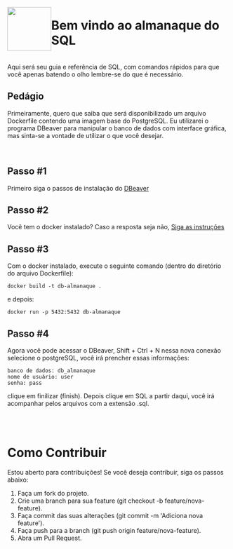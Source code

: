 <div style="display: flex; justify-content: space-between;">

[<img src="https://wiki.postgresql.org/images/a/a4/PostgreSQL_logo.3colors.svg" width="100">](https://www.postgresql.org/)



# Bem vindo ao almanaque do SQL
</div>
<p>Aqui será seu guia e referência de SQL, com comandos rápidos para que você apenas batendo o olho lembre-se do que é necessário. </p>
</b>


## Pedágio

Primeiramente, quero que saiba que será disponibilizado um arquivo Dockerfile contendo uma imagem base do PostgreSQL. Eu utilizarei o programa DBeaver para manipular o banco de dados com interface gráfica, mas sinta-se a vontade de utilizar o que você desejar.

</br>

## Passo #1

Primeiro siga o passos de instalação do <a href="https://dbeaver.io/download/"> DBeaver </a>


## Passo #2

Você tem o docker instalado? Caso a resposta seja não, <a href="https://docs.docker.com/install"> Siga as instruções </a>


## Passo #3
Com o docker instalado, execute o seguinte comando (dentro do diretório do arquivo Dockerfile):
```
docker build -t db-almanaque .
```
e depois: 

```
docker run -p 5432:5432 db-almanaque
```

## Passo #4
Agora você pode acessar o DBeaver, Shift + Ctrl + N nessa nova conexão
selecione o postgreSQL, você irá prencher essas informações:

```
banco de dados: db_almanaque
nome de usuário: user
senha: pass
```
clique em finilizar (finish). Depois clique em SQL
a partir daqui, você irá acompanhar pelos arquivos com a extensão .sql.


</br>
</br>

# Como Contribuir
Estou aberto para contribuições! Se você deseja contribuir, siga os passos abaixo:

1. Faça um fork do projeto.
2. Crie uma branch para sua feature (git checkout -b feature/nova-feature).
3. Faça commit das suas alterações (git commit -m 'Adiciona nova feature').
4. Faça push para a branch (git push origin feature/nova-feature).
5. Abra um Pull Request.